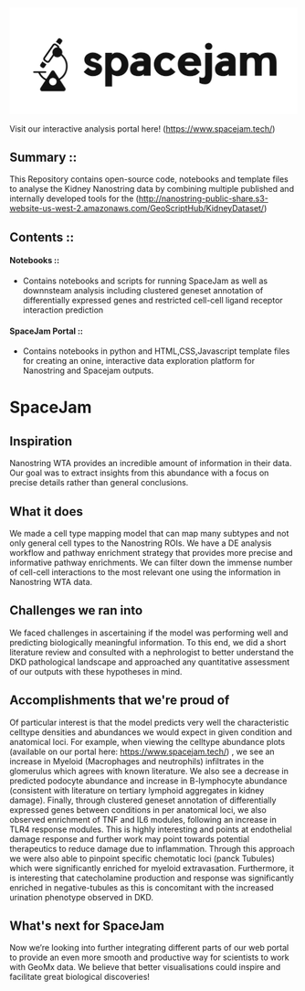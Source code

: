 ![alt text](https://github.com/vitkl/SpaceJam/blob/main/logos/spacejam_icon.png)

Visit our interactive analysis portal here! (https://www.spacejam.tech/)



## Summary ::
This Repository contains open-source code, notebooks and template files to analyse the Kidney Nanostring data by combining multiple published and internally developed tools for the 
(http://nanostring-public-share.s3-website-us-west-2.amazonaws.com/GeoScriptHub/KidneyDataset/)

## Contents ::
#### Notebooks ::
- Contains notebooks and scripts for running SpaceJam as well as downnsteam analysis including clustered geneset annotation of differentially expressed genes and restricted cell-cell ligand receptor interaction prediction

#### SpaceJam Portal ::
- Contains notebooks in python and HTML,CSS,Javascript template files for creating an onine, interactive data exploration platform for Nanostring and Spacejam outputs.

# SpaceJam

## Inspiration
Nanostring WTA provides an incredible amount of information in their data. Our goal was to extract insights from this abundance with a focus on precise details rather than general conclusions.

## What it does
We made a cell type mapping model that can map many subtypes and not only general cell types to the Nanostring ROIs. We have a DE analysis workflow and pathway enrichment strategy that provides more precise and informative pathway enrichments. We can filter down the immense number of cell-cell interactions to the most relevant one using the information in Nanostring WTA data.

## Challenges we ran into
We faced challenges in ascertaining if the model was performing well and predicting biologically meaningful information. To this end, we did a short literature review and consulted with a nephrologist to better understand the DKD pathological landscape and approached any quantitative assessment of our outputs with these hypotheses in mind. 

## Accomplishments that we're proud of
Of particular interest is that the model predicts very well the characteristic celltype densities and abundances we would expect in given condition and anatomical loci. For example, when viewing the celltype abundance plots (available on our portal here: https://www.spacejam.tech/) , we see an increase in Myeloid (Macrophages and neutrophils) infiltrates in the glomerulus which agrees with known literature. We also see a decrease in predicted podocyte abundance and increase in B-lymphocyte abundance (consistent with literature on tertiary lymphoid aggregates in kidney damage). Finally, through clustered geneset annotation of differentially expressed genes between conditions in per anatomical loci, we also observed enrichment of TNF and IL6 modules, following an increase in TLR4 response modules. This is highly interesting and points at endothelial damage response and further work may point towards potential therapeutics to reduce damage due to inflammation.
 Through this approach we were also able to pinpoint specific chemotatic loci (panck Tubules) which were significantly enriched for myeloid extravasation. Furthermore, it is interesting that catecholamine production and response was significantly enriched in negative-tubules as this is concomitant with the increased urination phenotype observed in DKD.

## What's next for SpaceJam
Now we’re looking into further integrating different parts of our web portal to provide an even more smooth and productive way for scientists to work with GeoMx data. We believe that better visualisations could inspire and facilitate great biological discoveries! 
